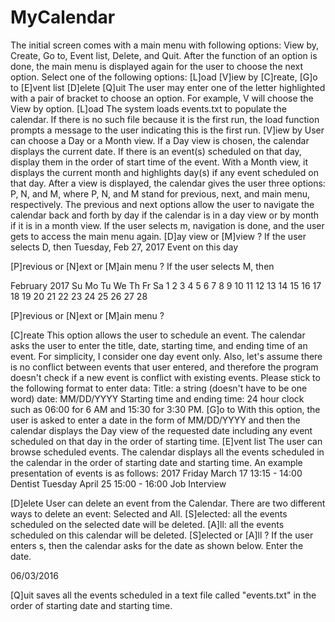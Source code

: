 # MyCalendar
The initial screen comes with a main menu with following options: View
by, Create, Go to, Event list, Delete, and Quit. After the function of
an option is done, the main menu is displayed again for the user to
choose the next option.
Select one of the following options:
[L]oad   [V]iew by  [C]reate, [G]o to [E]vent list [D]elete  [Q]uit
The user may enter one of the letter highlighted with a pair of bracket
to choose an option. For example,
V
will choose the View by option.
[L]oad
The system loads events.txt to populate the calendar. If there is no
such file because it is the first run, the load function prompts a
message to the user indicating this is the first run.
[V]iew by
User can choose a Day or a Month view. If a Day view is chosen, the
calendar displays the current date. If there is an event(s) scheduled on
that day, display them in the order of start time of the event. With a
Month view, it displays the current month and highlights day(s) if any
event scheduled on that day. After a view is displayed, the calendar
gives the user three options: P, N, and M, where P, N, and M stand for
previous, next, and main menu, respectively. The previous and next
options allow the user to navigate the calendar back and forth by day if
the calendar is in a day view or by month if it is in a month view. If
the user selects m, navigation is done, and the user gets to access the
main menu again.
[D]ay view or [M]view ?
If the user selects D, then
Tuesday, Feb 27, 2017
Event on this day

[P]revious or [N]ext or [M]ain menu ?
If the user selects M, then

February 2017
Su Mo Tu We Th Fr Sa
1  2  3  4
5  6  7  8  9 10 11
12 13 14 15 16 17 18
19 20 21 22 23 24 25
26 27 28

[P]revious or [N]ext or [M]ain menu ?

[C]reate
This option allows the user to schedule an event. The calendar asks the
user to enter the title, date, starting time, and ending time of an
event. For simplicity, I consider one day event only. Also, let's assume
there is no conflict between events that user entered, and therefore the
program doesn't check if a new event is conflict with existing events.
Please stick to the following format to enter data:
Title: a string (doesn't have to be one word)
date: MM/DD/YYYY
Starting time and ending time: 24 hour clock such as 06:00 for 6 AM and
15:30 for 3:30 PM.
[G]o to
With this option, the user is asked to enter a date in the form of
MM/DD/YYYY and then the calendar displays the Day view of the requested
date including any event scheduled on that day in the order of starting
time.
[E]vent list
The user can browse scheduled events. The calendar displays all the
events scheduled in the calendar in the order of starting date and
starting time. An example presentation of events is as follows:
2017
Friday March 17 13:15 - 14:00 Dentist
Tuesday April 25 15:00 - 16:00 Job Interview

[D]elete
User can delete an event from the Calendar. There are two different ways
to delete an event: Selected and All.
[S]elected: all the events scheduled on the selected date will be
deleted.
[A]ll: all the events scheduled on this calendar will be deleted.
[S]elected or [A]ll ?
If the user enters s, then the calendar asks for the date as shown
below.
Enter the date.

06/03/2016

[Q]uit saves all the events scheduled in a text file called "events.txt"
in the order of starting date and starting time.
